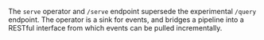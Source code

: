 The `serve` operator and `/serve` endpoint supersede the experimental `/query`
endpoint. The operator is a sink for events, and bridges a pipeline into a
RESTful interface from which events can be pulled incrementally.
